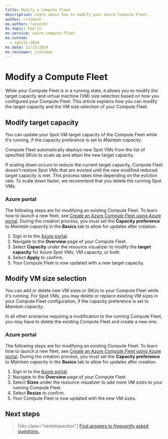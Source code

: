 ```yaml
---
title: Modify a Compute Fleet
description: Learn about how to modify your Azure Compute Fleet.
author: rrajeesh
ms.author: rajeeshr
ms.topic: how-to
ms.service: azure-compute-fleet
ms.custom:
  - ignite-2024
ms.date: 11/13/2024
ms.reviewer: jushiman
---
```


# Modify a Compute Fleet 

While your Compute Fleet is in a running state, it allows you to modify the target capacity and virtual machine (VM) size selection based on how you configured your Compute Fleet. This article explains how you can modify the target capacity and the VM size selection of your Compute Fleet. 

## Modify target capacity 

You can update your Spot VM target capacity of the Compute Fleet while it's running, if the capacity preference is set to *Maintain capacity*.  

Compute Fleet automatically deploys new Spot VMs from the list of specified SKUs to scale up and attain the new target capacity.

If scaling down occurs to reduce the current target capacity, Compute Fleet doesn't restore Spot VMs that are evicted until the new modified reduced target capacity is met. This process takes time depending on the eviction rate. To scale down faster, we recommend that you delete the running Spot VMs. 

### Azure portal

The following steps are for modifying an existing Compute Fleet. To learn how to launch a new fleet, see [Create an Azure Compute Fleet using Azure portal](quickstart-create-portal.md). During the creation process, you must set the **Capacity preference** to *Maintain capacity* in the **Basics** tab to allow for updates after creation. 
   
1. Sign in to the [Azure portal](https://portal.azure.com).
1. Navigate to the **Overview** page of your Compute Fleet.
1. Select **Capacity** under the resource visualizer to modify the **target capacity** for Azure Spot VMs, VM capacity, or both.
1. Select **Apply** to confirm.
1. Your Compute Fleet is now updated with a new target capacity. 

## Modify VM size selection

You can add or delete new VM sizes or SKUs to your Compute Fleet while it's running. For Spot VMs, you may delete or replace existing VM sizes in your Compute Fleet configuration, if the capacity preference is set to *Maintain capacity*. 

In all other scenarios requiring a modification to the running Compute Fleet, you may have to delete the existing Compute Fleet and create a new one.  

### Azure portal

The following steps are for modifying an existing Compute Fleet. To learn how to launch a new fleet, see [Create an Azure Compute Fleet using Azure portal](quickstart-create-portal.md). During the creation process, you must set the **Capacity preference** to *Maintain capacity* in the **Basics** tab to allow for updates after creation. 
   
1. Sign in to the [Azure portal](https://portal.azure.com).
1. Navigate to the **Overview** page of your Compute Fleet.
1. Select **Sizes** under the resource visualizer to add more VM sizes to your running Compute Fleet.
1. Select **Resize** to confirm.
1. Your Compute Fleet is now updated with the new VM sizes.

## Next steps

> [!div class="nextstepaction"]
> [Find answers to frequently asked questions.](faq.yml)
